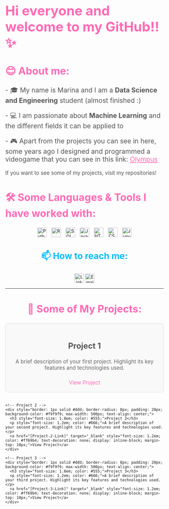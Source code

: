 <!-- Header Section -->
<div>
  <h1 style="font-size: 3em; color: #ff69b4;">Hi everyone and welcome to my GitHub!!✨</h1>
  
  <h2 style="font-size: 2.3em; color: #ff69b4;">😊 About me:</h2>
  
  <p style="font-size: 1.5em; color: #555;">
    - 🎓 My name is Marina and I am a <strong>Data Science and Engineering</strong> student (almost finished :)</p>
  <p style="font-size: 1.5em; color: #555;">
    - 💻 I am passionate about <strong>Machine Learning</strong> and the different fields it can be applied to
  </p>
  <p style="font-size: 1.5em; color: #555;">
    - 🎮 Apart from the projects you can see in here, some years ago I designed and programmed a videogame that you can see in this link: <a href="https://chikara-maalma.itch.io/olympus" target="_blank" style="color: #ff69b4;">Olympus</a>
  </p>
  
  <p style="font-size: 1.2em; color: #555;">
    If you want to see some of my projects, visit my repositories!
  </p>
</div>

<!-- Languages Section -->
<h2 style="font-size: 2.3em; color: #ff69b4;">🛠️ Some Languages & Tools I have worked with:</h2>

<div style="display: flex; justify-content: center; flex-wrap: wrap; gap: 15px;">
  <a href="https://www.python.org/" target="_blank" style="text-decoration: none;">
    <img src="https://img.shields.io/badge/Python-3776AB?style=flat&logo=python&logoColor=white" alt="Python" style="height: 30px;">
  </a>
  <a href="https://www.r-project.org/" target="_blank" style="text-decoration: none;">
    <img src="https://img.shields.io/badge/R-276DC3?style=flat&logo=r&logoColor=white" alt="R" style="height: 30px;">
  </a>
  <a href="https://www.postgresql.org/" target="_blank" style="text-decoration: none;">
    <img src="https://img.shields.io/badge/SQL-4479A1?style=flat&logo=postgresql&logoColor=white" alt="SQL" style="height: 30px;">
  </a>
  <a href="https://www.javascript.com/" target="_blank" style="text-decoration: none;">
    <img src="https://img.shields.io/badge/JavaScript-F7DF1E?style=flat&logo=javascript&logoColor=black" alt="JavaScript" style="height: 30px;">
  </a>
  <a href="https://developer.mozilla.org/en-US/docs/Web/HTML" target="_blank" style="text-decoration: none;">
    <img src="https://img.shields.io/badge/HTML-E34F26?style=flat&logo=html5&logoColor=white" alt="HTML" style="height: 30px;">
  </a>
  <a href="https://developer.mozilla.org/en-US/docs/Web/CSS" target="_blank" style="text-decoration: none;">
    <img src="https://img.shields.io/badge/CSS-1572B6?style=flat&logo=css3&logoColor=white" alt="CSS" style="height: 30px;">
  </a>
  <a href="https://jupyter.org/" target="_blank" style="text-decoration: none;">
    <img src="https://img.shields.io/badge/Jupyter-F37626?style=flat&logo=jupyter&logoColor=white" alt="Jupyter" style="height: 30px;">
  </a>
</div>

<!-- Contact Information -->
<div align="center">
  <h3 style="font-size: 2em; color: #00bfff;">📫 How to reach me:</h3>
  <p>
    <a href="https://www.linkedin.com/in/marina-g%C3%B3mez-rey-660594231/" target="_blank" style="text-decoration: none;">
      <img src="https://img.shields.io/badge/LinkedIn-0A66C2?style=for-the-badge&logo=linkedin&logoColor=white" alt="LinkedIn" style="height: 30px;">
    </a>
    <a href="mailto:100472836@alumnos.uc3m.es" style="text-decoration: none;">
      <img src="https://img.shields.io/badge/Email-D14836?style=for-the-badge&logo=gmail&logoColor=white" alt="Email" style="height: 30px;">
    </a>
  </p>
</div>


-----------------------------------------------------------------


<!-- Projects Section -->
<div>
  <h2 style="font-size: 2.3em; color: #ff69b4; text-align: center;">🚀 Some of My Projects:</h2>
  
  <div style="display: flex; flex-direction: column; align-items: center; gap: 20px;">
    <!-- Project 1 -->
    <div style="border: 1px solid #ddd; border-radius: 8px; padding: 20px; background-color: #f9f9f9; max-width: 500px; text-align: center;">
      <h3 style="font-size: 1.8em; color: #555;">Project 1</h3>
      <p style="font-size: 1.2em; color: #666;">A brief description of your first project. Highlight its key features and technologies used.</p>
      <a href="[Project-1-Link]" target="_blank" style="font-size: 1.2em; color: #ff69b4; text-decoration: none; display: inline-block; margin-top: 10px;">View Project</a>
    </div>
    
    <!-- Project 2 -->
    <div style="border: 1px solid #ddd; border-radius: 8px; padding: 20px; background-color: #f9f9f9; max-width: 500px; text-align: center;">
      <h3 style="font-size: 1.8em; color: #555;">Project 2</h3>
      <p style="font-size: 1.2em; color: #666;">A brief description of your second project. Highlight its key features and technologies used.</p>
      <a href="[Project-2-Link]" target="_blank" style="font-size: 1.2em; color: #ff69b4; text-decoration: none; display: inline-block; margin-top: 10px;">View Project</a>
    </div>
    
    <!-- Project 3 -->
    <div style="border: 1px solid #ddd; border-radius: 8px; padding: 20px; background-color: #f9f9f9; max-width: 500px; text-align: center;">
      <h3 style="font-size: 1.8em; color: #555;">Project 3</h3>
      <p style="font-size: 1.2em; color: #666;">A brief description of your third project. Highlight its key features and technologies used.</p>
      <a href="[Project-3-Link]" target="_blank" style="font-size: 1.2em; color: #ff69b4; text-decoration: none; display: inline-block; margin-top: 10px;">View Project</a>
    </div>
  </div>
</div>
